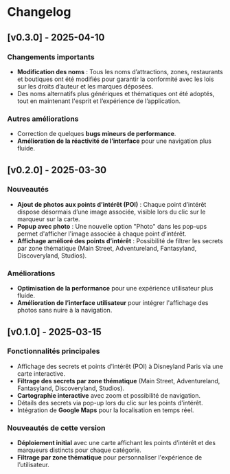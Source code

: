 # Changelog

## [v0.3.0] - 2025-04-10

### Changements importants

-   **Modification des noms** : Tous les noms d’attractions, zones, restaurants et boutiques ont été modifiés pour garantir la conformité avec les lois sur les droits d’auteur et les marques déposées.
-   Des noms alternatifs plus génériques et thématiques ont été adoptés, tout en maintenant l'esprit et l’expérience de l’application.

### Autres améliorations

-   Correction de quelques **bugs mineurs de performance**.
-   **Amélioration de la réactivité de l’interface** pour une navigation plus fluide.

## [v0.2.0] - 2025-03-30

### Nouveautés

-   **Ajout de photos aux points d’intérêt (POI)** : Chaque point d’intérêt dispose désormais d’une image associée, visible lors du clic sur le marqueur sur la carte.
-   **Popup avec photo** : Une nouvelle option "Photo" dans les pop-ups permet d'afficher l'image associée à chaque point d’intérêt.
-   **Affichage amélioré des points d’intérêt** : Possibilité de filtrer les secrets par zone thématique (Main Street, Adventureland, Fantasyland, Discoveryland, Studios).

### Améliorations

-   **Optimisation de la performance** pour une expérience utilisateur plus fluide.
-   **Amélioration de l’interface utilisateur** pour intégrer l'affichage des photos sans nuire à la navigation.

## [v0.1.0] - 2025-03-15

### Fonctionnalités principales

-   Affichage des secrets et points d'intérêt (POI) à Disneyland Paris via une carte interactive.
-   **Filtrage des secrets par zone thématique** (Main Street, Adventureland, Fantasyland, Discoveryland, Studios).
-   **Cartographie interactive** avec zoom et possibilité de navigation.
-   Détails des secrets via pop-up lors du clic sur les points d'intérêt.
-   Intégration de **Google Maps** pour la localisation en temps réel.

### Nouveautés de cette version

-   **Déploiement initial** avec une carte affichant les points d’intérêt et des marqueurs distincts pour chaque catégorie.
-   **Filtrage par zone thématique** pour personnaliser l'expérience de l’utilisateur.
